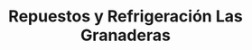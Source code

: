 ---
title: "Repuestos y Refrigeración Las Granaderas"
url: /caracas/repuestos-y-refrigeracion-las-granaderas/
shop: comercio
---